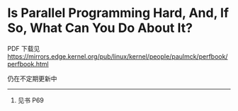 # Is Parallel Programming Hard, And, If So, What Can You Do About It?

PDF 下载见 https://mirrors.edge.kernel.org/pub/linux/kernel/people/paulmck/perfbook/perfbook.html

仍在不定期更新中

---

1. 见书 P69
